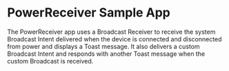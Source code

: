 PowerReceiver Sample App 
========================================

The PowerReceiver app uses a Broadcast Receiver to receive the system Broadcast
Intent delivered when the device is connected and disconnected from power and
displays a Toast message. It also delivers a custom Broadcast Intent and responds
with another Toast message when the custom Broadcast is received.
